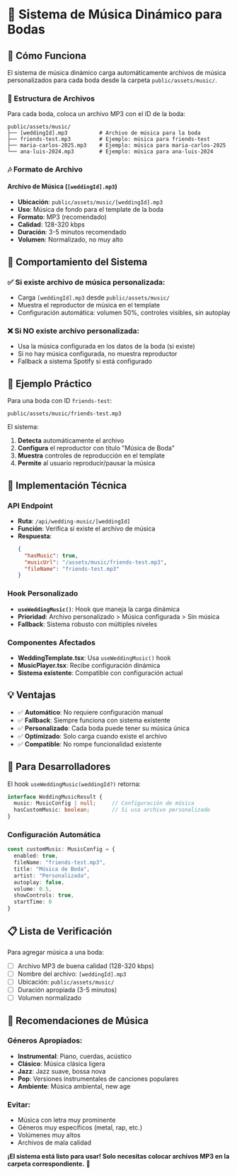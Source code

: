 # 🎵 Sistema de Música Dinámico para Bodas

## 🎯 Cómo Funciona

El sistema de música dinámico carga automáticamente archivos de música personalizados para cada boda desde la carpeta `public/assets/music/`.

### 📁 Estructura de Archivos

Para cada boda, coloca un archivo MP3 con el ID de la boda:

```
public/assets/music/
├── [weddingId].mp3          # Archivo de música para la boda
├── friends-test.mp3         # Ejemplo: música para friends-test
├── maria-carlos-2025.mp3    # Ejemplo: música para maria-carlos-2025
└── ana-luis-2024.mp3        # Ejemplo: música para ana-luis-2024
```

### 🎶 Formato de Archivo

#### **Archivo de Música** (`[weddingId].mp3`)
- **Ubicación**: `public/assets/music/[weddingId].mp3`
- **Uso**: Música de fondo para el template de la boda
- **Formato**: MP3 (recomendado)
- **Calidad**: 128-320 kbps
- **Duración**: 3-5 minutos recomendado
- **Volumen**: Normalizado, no muy alto

## 🔄 Comportamiento del Sistema

### ✅ **Si existe archivo de música personalizada:**
- Carga `[weddingId].mp3` desde `public/assets/music/`
- Muestra el reproductor de música en el template
- Configuración automática: volumen 50%, controles visibles, sin autoplay

### ❌ **Si NO existe archivo personalizada:**
- Usa la música configurada en los datos de la boda (si existe)
- Si no hay música configurada, no muestra reproductor
- Fallback a sistema Spotify si está configurado

## 📝 Ejemplo Práctico

Para una boda con ID `friends-test`:

```
public/assets/music/friends-test.mp3
```

El sistema:
1. **Detecta** automáticamente el archivo
2. **Configura** el reproductor con título "Música de Boda"
3. **Muestra** controles de reproducción en el template
4. **Permite** al usuario reproducir/pausar la música

## 🚀 Implementación Técnica

### API Endpoint
- **Ruta**: `/api/wedding-music/[weddingId]`
- **Función**: Verifica si existe el archivo de música
- **Respuesta**: 
  ```json
  {
    "hasMusic": true,
    "musicUrl": "/assets/music/friends-test.mp3",
    "fileName": "friends-test.mp3"
  }
  ```

### Hook Personalizado
- **`useWeddingMusic()`**: Hook que maneja la carga dinámica
- **Prioridad**: Archivo personalizado > Música configurada > Sin música
- **Fallback**: Sistema robusto con múltiples niveles

### Componentes Afectados
- **WeddingTemplate.tsx**: Usa `useWeddingMusic()` hook
- **MusicPlayer.tsx**: Recibe configuración dinámica
- **Sistema existente**: Compatible con configuración actual

## 💡 Ventajas

- ✅ **Automático**: No requiere configuración manual
- ✅ **Fallback**: Siempre funciona con sistema existente
- ✅ **Personalizado**: Cada boda puede tener su música única
- ✅ **Optimizado**: Solo carga cuando existe el archivo
- ✅ **Compatible**: No rompe funcionalidad existente

## 🔧 Para Desarrolladores

El hook `useWeddingMusic(weddingId?)` retorna:

```typescript
interface WeddingMusicResult {
  music: MusicConfig | null;     // Configuración de música
  hasCustomMusic: boolean;       // Si usa archivo personalizado
}
```

### Configuración Automática
```typescript
const customMusic: MusicConfig = {
  enabled: true,
  fileName: "friends-test.mp3",
  title: "Música de Boda",
  artist: "Personalizada",
  autoplay: false,
  volume: 0.5,
  showControls: true,
  startTime: 0
}
```

## 📋 Lista de Verificación

Para agregar música a una boda:

- [ ] Archivo MP3 de buena calidad (128-320 kbps)
- [ ] Nombre del archivo: `[weddingId].mp3`
- [ ] Ubicación: `public/assets/music/`
- [ ] Duración apropiada (3-5 minutos)
- [ ] Volumen normalizado

## 🎵 Recomendaciones de Música

### Géneros Apropiados:
- **Instrumental**: Piano, cuerdas, acústico
- **Clásico**: Música clásica ligera
- **Jazz**: Jazz suave, bossa nova
- **Pop**: Versiones instrumentales de canciones populares
- **Ambiente**: Música ambiental, new age

### Evitar:
- Música con letra muy prominente
- Géneros muy específicos (metal, rap, etc.)
- Volúmenes muy altos
- Archivos de mala calidad

**¡El sistema está listo para usar! Solo necesitas colocar archivos MP3 en la carpeta correspondiente.** 🎉
